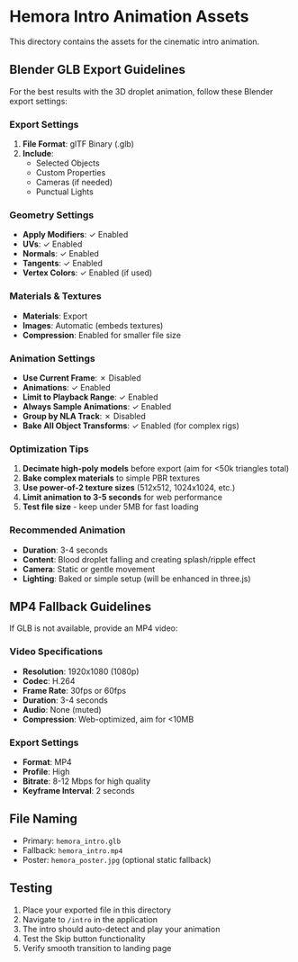 # Hemora Intro Animation Assets

This directory contains the assets for the cinematic intro animation.

## Blender GLB Export Guidelines

For the best results with the 3D droplet animation, follow these Blender export settings:

### Export Settings
1. **File Format**: glTF Binary (.glb)
2. **Include**: 
   - Selected Objects
   - Custom Properties
   - Cameras (if needed)
   - Punctual Lights

### Geometry Settings
- **Apply Modifiers**: ✓ Enabled
- **UVs**: ✓ Enabled  
- **Normals**: ✓ Enabled
- **Tangents**: ✓ Enabled
- **Vertex Colors**: ✓ Enabled (if used)

### Materials & Textures
- **Materials**: Export
- **Images**: Automatic (embeds textures)
- **Compression**: Enabled for smaller file size

### Animation Settings
- **Use Current Frame**: ✗ Disabled
- **Animations**: ✓ Enabled
- **Limit to Playback Range**: ✓ Enabled
- **Always Sample Animations**: ✓ Enabled
- **Group by NLA Track**: ✗ Disabled
- **Bake All Object Transforms**: ✓ Enabled (for complex rigs)

### Optimization Tips
1. **Decimate high-poly models** before export (aim for <50k triangles total)
2. **Bake complex materials** to simple PBR textures
3. **Use power-of-2 texture sizes** (512x512, 1024x1024, etc.)
4. **Limit animation to 3-5 seconds** for web performance
5. **Test file size** - keep under 5MB for fast loading

### Recommended Animation
- **Duration**: 3-4 seconds
- **Content**: Blood droplet falling and creating splash/ripple effect
- **Camera**: Static or gentle movement
- **Lighting**: Baked or simple setup (will be enhanced in three.js)

## MP4 Fallback Guidelines

If GLB is not available, provide an MP4 video:

### Video Specifications
- **Resolution**: 1920x1080 (1080p)
- **Codec**: H.264
- **Frame Rate**: 30fps or 60fps
- **Duration**: 3-4 seconds
- **Audio**: None (muted)
- **Compression**: Web-optimized, aim for <10MB

### Export Settings
- **Format**: MP4
- **Profile**: High
- **Bitrate**: 8-12 Mbps for high quality
- **Keyframe Interval**: 2 seconds

## File Naming
- Primary: `hemora_intro.glb`
- Fallback: `hemora_intro.mp4`
- Poster: `hemora_poster.jpg` (optional static fallback)

## Testing
1. Place your exported file in this directory
2. Navigate to `/intro` in the application
3. The intro should auto-detect and play your animation
4. Test the Skip button functionality
5. Verify smooth transition to landing page